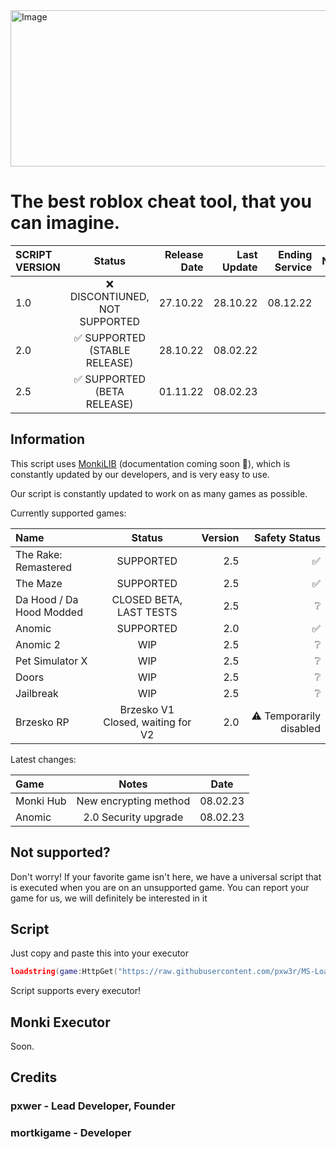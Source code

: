 <img src="https://cdn.discordapp.com/attachments/1063246915032068187/1071787816406761492/ms.png" alt="Image" width="2000" height="250"/>

# The best roblox cheat tool, that you can imagine.
| SCRIPT VERSION  | Status  | Release Date | Last Update | Ending Service | Notes |
| :------------ |:---------------:| -----:| -----:| -----:| -----:|
| 1.0      | ❌ DISCONTIUNED, NOT SUPPORTED | 27.10.22 | 28.10.22 | 08.12.22||
| 2.0      | ✅ SUPPORTED (STABLE RELEASE)      |   28.10.22 | 08.02.22 |  ||
| 2.5     | ✅ SUPPORTED (BETA RELEASE)      |   01.11.22 | 08.02.23 ||||
## Information


This script uses [MonkiLIB](https://github.com/pxw3r/MonkiLIB) (documentation coming soon 👀), which is constantly updated by our developers, and is very easy to use.

Our script is constantly updated to work on as many games as possible.

Currently supported games:

| Name  | Status  | Version | Safety Status |
| :------------ |:---------------:| -----:| -----:|
| The Rake: Remastered | SUPPORTED | 2.5 | ✅ |
| The Maze | SUPPORTED | 2.5 | ✅ |
| Da Hood / Da Hood Modded | CLOSED BETA, LAST TESTS | 2.5 | ❔ |
| Anomic | SUPPORTED | 2.0 | ✅ |
| Anomic 2| WIP | 2.5 | ❔ |
| Pet Simulator X | WIP        |    2.5 | ❔ |
| Doors | WIP        |    2.5 | ❔ |
| Jailbreak | WIP        |    2.5 | ❔ |
| Brzesko RP      | Brzesko V1 Closed, waiting for V2       |   2.0 | ⚠️ Temporarily disabled |

Latest changes:

| Game  | Notes  | Date |
| :------------ |:---------------:| :---------------: |
| Monki Hub | New encrypting method | 08.02.23 |
| Anomic | 2.0 Security upgrade | 08.02.23 |
## Not supported?
Don't worry! If your favorite game isn't here, we have a universal script that is executed when you are on an unsupported game.
You can report your game for us, we will definitely be interested in it

## Script
Just copy and paste this into your executor
```lua
loadstring(game:HttpGet("https://raw.githubusercontent.com/pxw3r/MS-Loadstring/main/main.lua", true))()
```
Script supports every executor!

## Monki Executor
Soon.

## Credits

### pxwer - Lead Developer, Founder
### mortkigame - Developer
